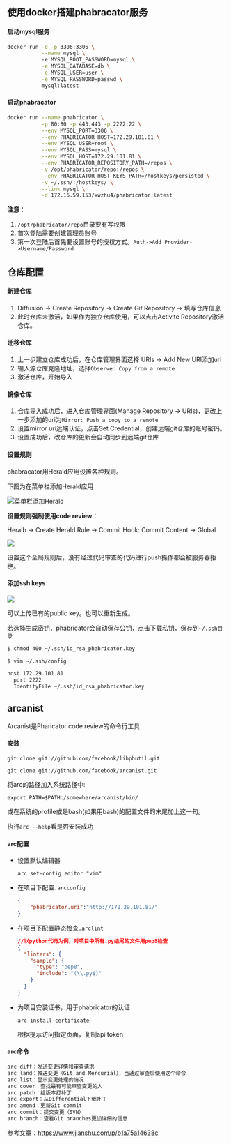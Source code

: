 ## 使用docker搭建phabracator服务

#### 启动mysql服务

```bash
docker run -d -p 3306:3306 \
           --name mysql \ 
           -e MYSQL_ROOT_PASSWORD=mysql \
           -e MYSQL_DATABASE=db \
           -e MYSQL_USER=user \
           -e MYSQL_PASSWORD=passwd \
           mysql:latest
```

#### 启动phabracator

```bash
docker run --name phabricator \
           -p 80:80 -p 443:443 -p 2222:22 \
           --env MYSQL_PORT=3306 \
           --env PHABRICATOR_HOST=172.29.101.81 \
           --env MYSQL_USER=root \
           --env MYSQL_PASS=mysql \
           --env MYSQL_HOST=172.29.101.81 \
           --env PHABRICATOR_REPOSITORY_PATH=/repos \
           -v /opt/phabricator/repo:/repos \
           --env PHABRICATOR_HOST_KEYS_PATH=/hostkeys/persisted \
           -v ~/.ssh/:/hostkeys/ \
           --link mysql \
           -d 172.16.59.153/xwzhu4/phabricator:latest
```

**注意**：

1. `/opt/phabricator/repo`目录要有写权限
2. 首次登陆需要创建管理员账号
3. 第一次登陆后首先要设置账号的授权方式。`Auth->Add Provider->Username/Password`

## 仓库配置

#### 新建仓库

1. Diffusion -> Create Repository -> Create Git Repository -> 填写仓库信息
2. 此时仓库未激活，如果作为独立仓库使用，可以点击Activite Repository激活仓库。

#### 迁移仓库

1. 上一步建立仓库成功后，在仓库管理界面选择 URIs -> Add New URI添加uri
2. 输入源仓库克隆地址，选择`Observe: Copy from a remote`
3. 激活仓库，开始导入

#### 镜像仓库

1. 仓库导入成功后，进入仓库管理界面(Manage Repository -> URIs)，更改上一步添加的uri为`Mirror: Push a copy to a remote`
2. 设置mirror uri远端认证，点击Set Credential，创建远端git仓库的账号密码。 
3. 设置成功后，改仓库的更新会自动同步到远端git仓库

#### 设置规则

phabracator用Herald应用设置各种规则。

下图为在菜单栏添加Herald应用

![菜单栏添加Herald](/img/post-phabricator/phabricator2.png)

**设置规则强制使用code review**：

Heralb   ->   Create   Herald   Rule ->   Commit   Hook:   Commit Content   ->   Global

![](/img/post-phabricator/phabricator3.png)

设置这个全局规则后，没有经过代码审查的代码进行push操作都会被服务器拒绝。

#### 添加ssh keys

![](/img/post-phabricator/phabricator4.png)

可以上传已有的public key。也可以重新生成。

若选择生成密钥，phabricator会自动保存公钥，点击下载私钥，保存到`~/.ssh目录`

```bash
$ chmod 400 ~/.ssh/id_rsa_phabricator.key

$ vim ~/.ssh/config

host 172.29.101.81
  port 2222
  IdentityFile ~/.ssh/id_rsa_phabricator.key
```

## arcanist

Arcanist是Pharicator code review的命令行工具

#### 安装

`git clone git://github.com/facebook/libphutil.git`

`git clone git://github.com/facebook/arcanist.git`

将arc的路径加入系统路径中:

`export PATH=$PATH:/somewhere/arcanist/bin/`

或在系统的profile或是bash(如果用bash)的配置文件的末尾加上这一句。

执行`arc --help`看是否安装成功

#### arc配置

* 设置默认编辑器

  `arc set-config editor "vim"`

* 在项目下配置`.arcconfig`

  ```json
  {
      "phabricator.uri":"http://172.29.101.81/"
  }
  ```

* 在项目下配置静态检查`.arclint`

  ```json
  //以python代码为例，对项目中所有.py结尾的文件用pep8检查
  {
    "linters": {
      "sample": {
        "type": "pep8",
        "include": "(\\.py$)"
      }
    }
  }
  ```

* 为项目安装证书，用于phabricator的认证

  `arc install-certificate`

  根据提示访问指定页面，复制api token

#### arc命令

```bash
arc diff：发送变更详情和审查请求
arc land：推送变更（Git and Mercurial），当通过审查后使用这个命令
arc list：显示变更处理的情况
arc cover：查找最有可能审查变更的人
arc patch：给版本打补丁
arc export：从Differential下载补丁
arc amend：更新Git commit
arc commit：提交变更（SVN）
arc branch：查看Git branches更加详细的信息
```

参考文章：https://www.jianshu.com/p/b1a75a14638c
